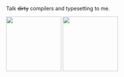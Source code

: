 Talk ~~dirty~~ compilers and typesetting to me.
<div float="left">
  <picture>
    <source
      srcset="https://github-readme-stats-sand-ten-25.vercel.app/api/top-langs/?username=LukasPietzschmann&size_weight=0.5&count_weight=0.5&layout=compact&langs_count=4&theme=dark"
      media="(prefers-color-scheme: dark)"
    />
    <source
      srcset="https://github-readme-stats-sand-ten-25.vercel.app/api/top-langs/?username=LukasPietzschmann&size_weight=0.5&count_weight=0.5&layout=compact&langs_count=4"
      media="(prefers-color-scheme: light), (prefers-color-scheme: no-preference)"
    />
    <img height=150 src="https://github-readme-stats-sand-ten-25.vercel.app/api/top-langs/?username=LukasPietzschmann&size_weight=0.5&count_weight=0.5&layout=compact&langs_count=4" />
  </picture>

  <picture>
    <source
      srcset="https://github-readme-stats-sand-ten-25.vercel.app/api?username=LukasPietzschmann&show_icons=true&custom_title=GitHub%20Stats&number_format=long&theme=dark&hide=prs,issues"
      media="(prefers-color-scheme: dark)"
    />
    <source
      srcset="https://github-readme-stats-sand-ten-25.vercel.app/api?username=LukasPietzschmann&show_icons=true&custom_title=GitHub%20Stats&number_format=long&hide=prs,issues"
      media="(prefers-color-scheme: light), (prefers-color-scheme: no-preference)"
    />
    <img height=150 src="https://github-readme-stats-sand-ten-25.vercel.app/api?username=LukasPietzschmann&show_icons=true&custom_title=GitHub%20Stats&number_format=long&hide=prs,issues" />
  </picture>
</div>
